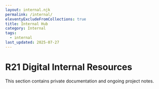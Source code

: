 ```yaml
---
layout: internal.njk
permalink: /internal/
eleventyExcludeFromCollections: true
title: Internal Hub
category: Internal
tags:
  - internal
last_updated: 2025-07-27
---
```


# R21 Digital Internal Resources

This section contains private documentation and ongoing project notes.
